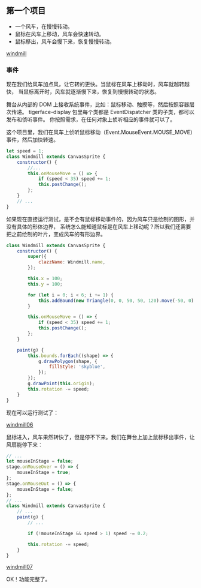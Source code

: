 ## 第一个项目

* 一个风车，在慢慢转动。
* 鼠标在风车上移动，风车会快速转动。
* 鼠标移出，风车会慢下来，恢复慢慢转动。

[windmill](https://tigerz.github.io/html/windmill.html "tigerface-embed:windmill")

### 事件

现在我们给风车加点风，让它转的更快。当鼠标在风车上移动时，风车就越转越快，
当鼠标离开时，风车就逐渐慢下来，恢复到慢慢转动的状态。

舞台从内部的 DOM 上接收系统事件，比如：鼠标移动、触摸等，然后按照容器层次传递。
tigerface-display 包里每个类都是 EventDispatcher 类的子类，都可以发布和侦听事件。
你按照需求，在任何对象上侦听相应的事件就可以了。

这个项目里，我们在风车上侦听鼠标移动（Event.MouseEvent.MOUSE_MOVE）事件，然后加快转速。
```javascript
let speed = 1;
class Windmill extends CanvasSprite {
    constructor() {
        //...
        this.onMouseMove = () => {
            if (speed < 35) speed += 1;
            this.postChange();
        };
    }
    // ...
}
```
如果现在直接运行测试，是不会有鼠标移动事件的，因为风车只是绘制的图形，并没有具体的形体边界，
系统怎么能知道鼠标是在风车上移动呢？所以我们还需要把之前绘制的叶片，变成风车的有形边界。
```javascript
class Windmill extends CanvasSprite {
    constructor() {
        super({
            clazzName: Windmill.name,
        });

        this.x = 100;
        this.y = 100;

        for (let i = 0; i < 6; i += 1) {
            this.addBound(new Triangle(0, 0, 50, 50, 120).move(-50, 0).rotate(T.degreeToRadian(i * 60)));
        }

        this.onMouseMove = () => {
            if (speed < 35) speed += 1;
            this.postChange();
        };
    }

    paint(g) {
        this.bounds.forEach((shape) => {
            g.drawPolygon(shape, {
                fillStyle: 'skyblue',
            });
        });
        g.drawPoint(this.origin);
        this.rotation -= speed;
    }
}
```
现在可以运行测试了：

[windmill06](html/windmill06.html "tigerface-embed:windmill06")

鼠标进入，风车果然转快了，但是停不下来。我们在舞台上加上鼠标移出事件，让风扇能停下来：

```javascript
// ...
let mouseInStage = false;
stage.onMouseOver = () => {
    mouseInStage = true;
};
stage.onMouseOut = () => {
    mouseInStage = false;
};
// ...
class Windmill extends CanvasSprite {
    // ...
    paint(g) {
        // ...

        if (!mouseInStage && speed > 1) speed -= 0.2;

        this.rotation -= speed;
    }
}
```

[windmill07](html/windmill07.html "tigerface-embed:windmill07")

OK！功能完整了。